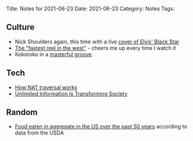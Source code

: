 Title: Notes for 2021-06-23
Date: 2021-06-23
Category: Notes
Tags:

## Culture

* Nick Shoulders again, this time with a live [cover of Elvis' Black Star](https://www.youtube.com/watch?v=pf_VwhMcOoM)
* [The "fastest reel in the west"](https://www.irishcentral.com/culture/craic/irish-dance-fastest-reel-in-the-west) - cheers me up every time I watch it
* Kokoroko in a [masterful groove](https://www.youtube.com/watch?v=zM-iw_CY4a8).

## Tech

* [How NAT traversal works](https://tailscale.com/blog/how-nat-traversal-works/)
* [Unlimited Information Is Transforming Society](https://www.scientificamerican.com/article/unlimited-information-is-transforming-society/)

## Random

* [Food eaten in aggregate in the US over the past 50 years](https://flowingdata.com/2021/06/08/seeing-how-much-we-ate-over-the-years/) according to data from the USDA

